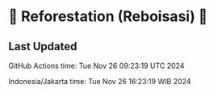 
# 🌳 Reforestation (Reboisasi) 🌲

## Last Updated

GitHub Actions time: Tue Nov 26 09:23:19 UTC 2024

Indonesia/Jakarta time: Tue Nov 26 16:23:19 WIB 2024
